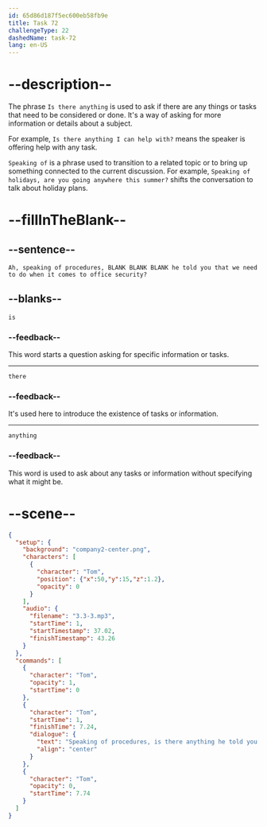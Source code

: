 ```yaml
---
id: 65d86d187f5ec600eb58fb9e
title: Task 72
challengeType: 22
dashedName: task-72
lang: en-US
---
```


<!-- (Audio) Tom: Ah, speaking of procedures, is there anything he told you that we need to do when it comes to office security? -->

# --description--

The phrase `Is there anything` is used to ask if there are any things or tasks that need to be considered or done. It's a way of asking for more information or details about a subject.

For example, `Is there anything I can help with?` means the speaker is offering help with any task.

`Speaking of` is a phrase used to transition to a related topic or to bring up something connected to the current discussion. For example, `Speaking of holidays, are you going anywhere this summer?` shifts the conversation to talk about holiday plans.

# --fillInTheBlank--

## --sentence--

`Ah, speaking of procedures, BLANK BLANK BLANK he told you that we need to do when it comes to office security?`

## --blanks--

`is`

### --feedback--

This word starts a question asking for specific information or tasks.

---

`there`

### --feedback--

It's used here to introduce the existence of tasks or information.

---

`anything`

### --feedback--

This word is used to ask about any tasks or information without specifying what it might be.

# --scene--

```json
{
  "setup": {
    "background": "company2-center.png",
    "characters": [
      {
        "character": "Tom",
        "position": {"x":50,"y":15,"z":1.2},
        "opacity": 0
      }
    ],
    "audio": {
      "filename": "3.3-3.mp3",
      "startTime": 1,
      "startTimestamp": 37.02,
      "finishTimestamp": 43.26
    }
  },
  "commands": [
    {
      "character": "Tom",
      "opacity": 1,
      "startTime": 0
    },
    {
      "character": "Tom",
      "startTime": 1,
      "finishTime": 7.24,
      "dialogue": {
        "text": "Speaking of procedures, is there anything he told you that we need to do when it comes to office security?",
        "align": "center"
      }
    },
    {
      "character": "Tom",
      "opacity": 0,
      "startTime": 7.74
    }
  ]
}
```
